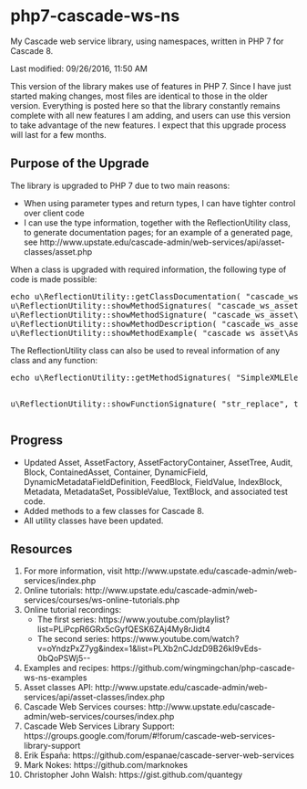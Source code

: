 # php7-cascade-ws-ns
My Cascade web service library, using namespaces, written in PHP 7 for Cascade 8. 
<p>Last modified: 09/26/2016, 11:50 AM</p>
<p>This version of the library makes use of features in PHP 7. Since I have just started making changes,
most files are identical to those in the older version. Everything is posted here so that the library 
constantly remains complete with all new features I am adding, and users can use this version to
take advantage of the new features. I expect that this upgrade process will last for a few months.</p>

<h2>Purpose of the Upgrade</h2>
<p>The library is upgraded to PHP 7 due to two main reasons:</p>
<ul>
<li>When using parameter types and return types, I can have tighter control over client code</li>
<li>I can use the type information, together with the ReflectionUtility class, to generate documentation pages; for an example of a generated page, see http://www.upstate.edu/cascade-admin/web-services/api/asset-classes/asset.php</li>
</ul>
<p>When a class is upgraded with required information, the following type of code is made possible:</p>
<pre>
echo u\ReflectionUtility::getClassDocumentation( "cascade_ws_asset\Asset", true );
u\ReflectionUtility::showMethodSignatures( "cascade_ws_asset\Asset" );
u\ReflectionUtility::showMethodSignature( "cascade_ws_asset\Asset", "edit" );
u\ReflectionUtility::showMethodDescription( "cascade_ws_asset\Asset", "edit" );
u\ReflectionUtility::showMethodExample( "cascade_ws_asset\Asset", "edit" );
</pre>
<p>The ReflectionUtility class can also be used to reveal information of any class and any function:</p>
<pre>
echo u\ReflectionUtility::getMethodSignatures( "SimpleXMLElement", true ), BR;

u\ReflectionUtility::showFunctionSignature( "str_replace", true );
</pre>

<h2>Progress</h2>
<ul>
<li>Updated Asset, AssetFactory, AssetFactoryContainer, AssetTree, Audit, Block, ContainedAsset, Container, DynamicField, 
DynamicMetadataFieldDefinition, FeedBlock, FieldValue, IndexBlock, 
Metadata, MetadataSet, PossibleValue, TextBlock, and associated test code.</li>
<li>Added methods to a few classes for Cascade 8.</li>
<li>All utility classes have been updated.</li>
</ul>


<h2>Resources</h2>
<ol>
<li>For more information, visit http://www.upstate.edu/cascade-admin/web-services/index.php</li>
<li>Online tutorials: http://www.upstate.edu/cascade-admin/web-services/courses/ws-online-tutorials.php</li>
<li>Online tutorial recordings:
<ul><li>The first series: https://www.youtube.com/playlist?list=PLiPcpR6GRx5cGyfQESK6ZAj4My8rJidt4</li>
<li>The second series: https://www.youtube.com/watch?v=oYndzPxZ7yg&index=1&list=PLXb2nCJdzD9B26kI9vEds-0bQoPSWj5--</li></ul></li>
<li>Examples and recipes: https://github.com/wingmingchan/php-cascade-ws-ns-examples</li>
<li>Asset classes API: http://www.upstate.edu/cascade-admin/web-services/api/asset-classes/index.php</li>
<li>Cascade Web Services courses: http://www.upstate.edu/cascade-admin/web-services/courses/index.php</li>
<li>Cascade Web Services Library Support: https://groups.google.com/forum/#!forum/cascade-web-services-library-support</li>
<li>Erik España: https://github.com/espanae/cascade-server-web-services</li>
<li>Mark Nokes: https://github.com/marknokes</li>
<li>Christopher John Walsh: https://gist.github.com/quantegy</li>
